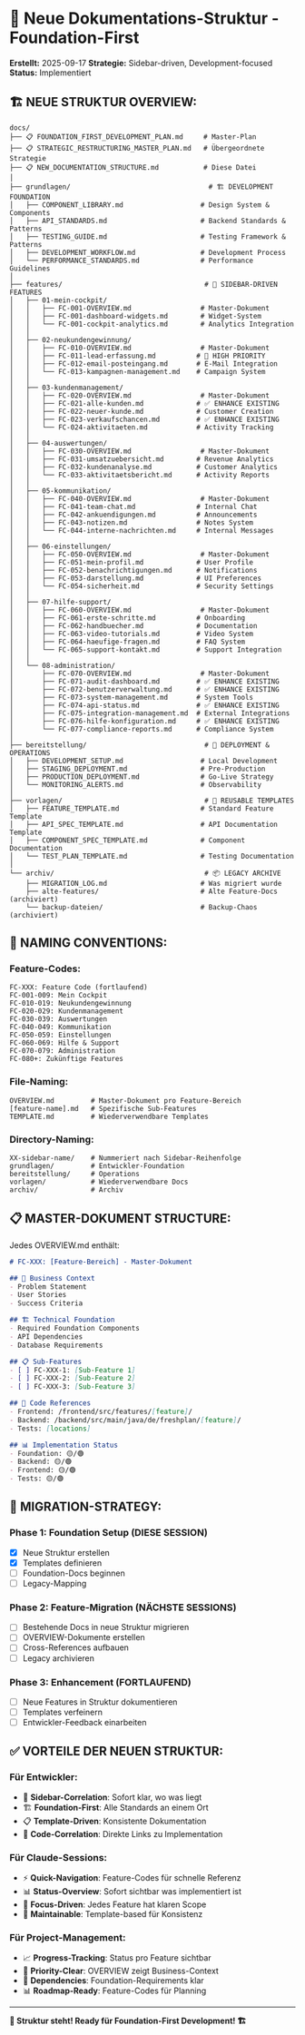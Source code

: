 # 📁 Neue Dokumentations-Struktur - Foundation-First

**Erstellt:** 2025-09-17
**Strategie:** Sidebar-driven, Development-focused
**Status:** Implementiert

## 🏗️ **NEUE STRUKTUR OVERVIEW:**

```
docs/
├── 📋 FOUNDATION_FIRST_DEVELOPMENT_PLAN.md     # Master-Plan
├── 📋 STRATEGIC_RESTRUCTURING_MASTER_PLAN.md   # Übergeordnete Strategie
├── 📋 NEW_DOCUMENTATION_STRUCTURE.md           # Diese Datei
│
├── grundlagen/                                  # 🏗️ DEVELOPMENT FOUNDATION
│   ├── COMPONENT_LIBRARY.md                   # Design System & Components
│   ├── API_STANDARDS.md                       # Backend Standards & Patterns
│   ├── TESTING_GUIDE.md                       # Testing Framework & Patterns
│   ├── DEVELOPMENT_WORKFLOW.md                # Development Process
│   └── PERFORMANCE_STANDARDS.md               # Performance Guidelines
│
├── features/                                   # 🎯 SIDEBAR-DRIVEN FEATURES
│   ├── 01-mein-cockpit/
│   │   ├── FC-001-OVERVIEW.md                 # Master-Dokument
│   │   ├── FC-001-dashboard-widgets.md        # Widget-System
│   │   └── FC-001-cockpit-analytics.md        # Analytics Integration
│   │
│   ├── 02-neukundengewinnung/
│   │   ├── FC-010-OVERVIEW.md                 # Master-Dokument
│   │   ├── FC-011-lead-erfassung.md          # 🚀 HIGH PRIORITY
│   │   ├── FC-012-email-posteingang.md       # E-Mail Integration
│   │   └── FC-013-kampagnen-management.md    # Campaign System
│   │
│   ├── 03-kundenmanagement/
│   │   ├── FC-020-OVERVIEW.md                 # Master-Dokument
│   │   ├── FC-021-alle-kunden.md             # ✅ ENHANCE EXISTING
│   │   ├── FC-022-neuer-kunde.md             # Customer Creation
│   │   ├── FC-023-verkaufschancen.md         # ✅ ENHANCE EXISTING
│   │   └── FC-024-aktivitaeten.md            # Activity Tracking
│   │
│   ├── 04-auswertungen/
│   │   ├── FC-030-OVERVIEW.md                 # Master-Dokument
│   │   ├── FC-031-umsatzuebersicht.md        # Revenue Analytics
│   │   ├── FC-032-kundenanalyse.md           # Customer Analytics
│   │   └── FC-033-aktivitaetsbericht.md      # Activity Reports
│   │
│   ├── 05-kommunikation/
│   │   ├── FC-040-OVERVIEW.md                 # Master-Dokument
│   │   ├── FC-041-team-chat.md               # Internal Chat
│   │   ├── FC-042-ankuendigungen.md          # Announcements
│   │   ├── FC-043-notizen.md                 # Notes System
│   │   └── FC-044-interne-nachrichten.md     # Internal Messages
│   │
│   ├── 06-einstellungen/
│   │   ├── FC-050-OVERVIEW.md                 # Master-Dokument
│   │   ├── FC-051-mein-profil.md             # User Profile
│   │   ├── FC-052-benachrichtigungen.md      # Notifications
│   │   ├── FC-053-darstellung.md             # UI Preferences
│   │   └── FC-054-sicherheit.md              # Security Settings
│   │
│   ├── 07-hilfe-support/
│   │   ├── FC-060-OVERVIEW.md                 # Master-Dokument
│   │   ├── FC-061-erste-schritte.md          # Onboarding
│   │   ├── FC-062-handbuecher.md             # Documentation
│   │   ├── FC-063-video-tutorials.md         # Video System
│   │   ├── FC-064-haeufige-fragen.md         # FAQ System
│   │   └── FC-065-support-kontakt.md         # Support Integration
│   │
│   └── 08-administration/
│       ├── FC-070-OVERVIEW.md                 # Master-Dokument
│       ├── FC-071-audit-dashboard.md         # ✅ ENHANCE EXISTING
│       ├── FC-072-benutzerverwaltung.md      # ✅ ENHANCE EXISTING
│       ├── FC-073-system-management.md       # System Tools
│       ├── FC-074-api-status.md              # ✅ ENHANCE EXISTING
│       ├── FC-075-integration-management.md  # External Integrations
│       ├── FC-076-hilfe-konfiguration.md     # ✅ ENHANCE EXISTING
│       └── FC-077-compliance-reports.md      # Compliance System
│
├── bereitstellung/                             # 🚀 DEPLOYMENT & OPERATIONS
│   ├── DEVELOPMENT_SETUP.md                   # Local Development
│   ├── STAGING_DEPLOYMENT.md                  # Pre-Production
│   ├── PRODUCTION_DEPLOYMENT.md               # Go-Live Strategy
│   └── MONITORING_ALERTS.md                   # Observability
│
├── vorlagen/                                   # 📝 REUSABLE TEMPLATES
│   ├── FEATURE_TEMPLATE.md                    # Standard Feature Template
│   ├── API_SPEC_TEMPLATE.md                   # API Documentation Template
│   ├── COMPONENT_SPEC_TEMPLATE.md             # Component Documentation
│   └── TEST_PLAN_TEMPLATE.md                  # Testing Documentation
│
└── archiv/                                     # 📦 LEGACY ARCHIVE
    ├── MIGRATION_LOG.md                       # Was migriert wurde
    ├── alte-features/                         # Alte Feature-Docs (archiviert)
    └── backup-dateien/                        # Backup-Chaos (archiviert)
```

## 🎯 **NAMING CONVENTIONS:**

### **Feature-Codes:**
```
FC-XXX: Feature Code (fortlaufend)
FC-001-009: Mein Cockpit
FC-010-019: Neukundengewinnung
FC-020-029: Kundenmanagement
FC-030-039: Auswertungen
FC-040-049: Kommunikation
FC-050-059: Einstellungen
FC-060-069: Hilfe & Support
FC-070-079: Administration
FC-080+: Zukünftige Features
```

### **File-Naming:**
```
OVERVIEW.md         # Master-Dokument pro Feature-Bereich
[feature-name].md   # Spezifische Sub-Features
TEMPLATE.md         # Wiederverwendbare Templates
```

### **Directory-Naming:**
```
XX-sidebar-name/    # Nummeriert nach Sidebar-Reihenfolge
grundlagen/         # Entwickler-Foundation
bereitstellung/     # Operations
vorlagen/           # Wiederverwendbare Docs
archiv/             # Archiv
```

## 📋 **MASTER-DOKUMENT STRUCTURE:**

Jedes OVERVIEW.md enthält:
```markdown
# FC-XXX: [Feature-Bereich] - Master-Dokument

## 🎯 Business Context
- Problem Statement
- User Stories
- Success Criteria

## 🏗️ Technical Foundation
- Required Foundation Components
- API Dependencies
- Database Requirements

## 📋 Sub-Features
- [ ] FC-XXX-1: [Sub-Feature 1]
- [ ] FC-XXX-2: [Sub-Feature 2]
- [ ] FC-XXX-3: [Sub-Feature 3]

## 🔗 Code References
- Frontend: /frontend/src/features/[feature]/
- Backend: /backend/src/main/java/de/freshplan/[feature]/
- Tests: [locations]

## 📊 Implementation Status
- Foundation: 🟡/🟢
- Backend: 🟡/🟢
- Frontend: 🟡/🟢
- Tests: 🟡/🟢
```

## 🚀 **MIGRATION-STRATEGY:**

### **Phase 1: Foundation Setup (DIESE SESSION)**
- [x] Neue Struktur erstellen
- [x] Templates definieren
- [ ] Foundation-Docs beginnen
- [ ] Legacy-Mapping

### **Phase 2: Feature-Migration (NÄCHSTE SESSIONS)**
- [ ] Bestehende Docs in neue Struktur migrieren
- [ ] OVERVIEW-Dokumente erstellen
- [ ] Cross-References aufbauen
- [ ] Legacy archivieren

### **Phase 3: Enhancement (FORTLAUFEND)**
- [ ] Neue Features in Struktur dokumentieren
- [ ] Templates verfeinern
- [ ] Entwickler-Feedback einarbeiten

## ✅ **VORTEILE DER NEUEN STRUKTUR:**

### **Für Entwickler:**
- 🎯 **Sidebar-Correlation**: Sofort klar, wo was liegt
- 🏗️ **Foundation-First**: Alle Standards an einem Ort
- 📋 **Template-Driven**: Konsistente Dokumentation
- 🔗 **Code-Correlation**: Direkte Links zu Implementation

### **Für Claude-Sessions:**
- ⚡ **Quick-Navigation**: Feature-Codes für schnelle Referenz
- 📊 **Status-Overview**: Sofort sichtbar was implementiert ist
- 🎯 **Focus-Driven**: Jedes Feature hat klaren Scope
- 🔄 **Maintainable**: Template-based für Konsistenz

### **Für Project-Management:**
- 📈 **Progress-Tracking**: Status pro Feature sichtbar
- 🎯 **Priority-Clear**: OVERVIEW zeigt Business-Context
- 🔗 **Dependencies**: Foundation-Requirements klar
- 📊 **Roadmap-Ready**: Feature-Codes für Planning

---

**🎯 Struktur steht! Ready für Foundation-First Development! 🏗️**
